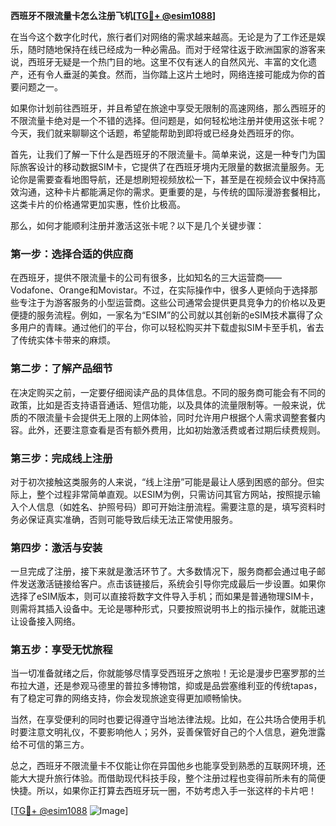 **西班牙不限流量卡怎么注册飞机[[TG💪+ @esim1088](https://t.me/s/esim1088)]**

在当今这个数字化时代，旅行者们对网络的需求越来越高。无论是为了工作还是娱乐，随时随地保持在线已经成为一种必需品。而对于经常往返于欧洲国家的游客来说，西班牙无疑是一个热门目的地。这里不仅有迷人的自然风光、丰富的文化遗产，还有令人垂涎的美食。然而，当你踏上这片土地时，网络连接可能成为你的首要问题之一。

如果你计划前往西班牙，并且希望在旅途中享受无限制的高速网络，那么西班牙的不限流量卡绝对是一个不错的选择。但问题是，如何轻松地注册并使用这张卡呢？今天，我们就来聊聊这个话题，希望能帮助到即将或已经身处西班牙的你。

首先，让我们了解一下什么是西班牙的不限流量卡。简单来说，这是一种专门为国际旅客设计的移动数据SIM卡，它提供了在西班牙境内无限量的数据流量服务。无论你是需要查看地图导航，还是想刷短视频放松一下，甚至是在视频会议中保持高效沟通，这种卡片都能满足你的需求。更重要的是，与传统的国际漫游套餐相比，这类卡片的价格通常更加实惠，性价比极高。

那么，如何才能顺利注册并激活这张卡呢？以下是几个关键步骤：

### **第一步：选择合适的供应商**
在西班牙，提供不限流量卡的公司有很多，比如知名的三大运营商——Vodafone、Orange和Movistar。不过，在实际操作中，很多人更倾向于选择那些专注于为游客服务的小型运营商。这些公司通常会提供更具竞争力的价格以及更便捷的服务流程。例如，一家名为“ESIM”的公司就以其创新的eSIM技术赢得了众多用户的青睐。通过他们的平台，你可以轻松购买并下载虚拟SIM卡至手机，省去了传统实体卡带来的麻烦。

### **第二步：了解产品细节**
在决定购买之前，一定要仔细阅读产品的具体信息。不同的服务商可能会有不同的政策，比如是否支持语音通话、短信功能，以及具体的流量限制等。一般来说，优质的不限流量卡会提供无上限的上网体验，同时允许用户根据个人需求调整套餐内容。此外，还要注意查看是否有额外费用，比如初始激活费或者过期后续费规则。

### **第三步：完成线上注册**
对于初次接触这类服务的人来说，“线上注册”可能是最让人感到困惑的部分。但实际上，整个过程非常简单直观。以ESIM为例，只需访问其官方网站，按照提示输入个人信息（如姓名、护照号码）即可开始注册流程。需要注意的是，填写资料时务必保证真实准确，否则可能导致后续无法正常使用服务。

### **第四步：激活与安装**
一旦完成了注册，接下来就是激活环节了。大多数情况下，服务商都会通过电子邮件发送激活链接给客户。点击该链接后，系统会引导你完成最后一步设置。如果你选择了eSIM版本，则可以直接将数字文件导入手机；而如果是普通物理SIM卡，则需将其插入设备中。无论是哪种形式，只要按照说明书上的指示操作，就能迅速让设备接入网络。

### **第五步：享受无忧旅程**
当一切准备就绪之后，你就能够尽情享受西班牙之旅啦！无论是漫步巴塞罗那的兰布拉大道，还是参观马德里的普拉多博物馆，抑或是品尝塞维利亚的传统tapas，有了稳定可靠的网络支持，你会发现旅途变得更加顺畅愉快。

当然，在享受便利的同时也要记得遵守当地法律法规。比如，在公共场合使用手机时要注意文明礼仪，不要影响他人；另外，妥善保管好自己的个人信息，避免泄露给不可信的第三方。

总之，西班牙不限流量卡不仅能让你在异国他乡也能享受到熟悉的互联网环境，还能大大提升旅行体验。而借助现代科技手段，整个注册过程也变得前所未有的简便快捷。所以，如果你正打算去西班牙玩一圈，不妨考虑入手一张这样的卡片吧！

[[TG💪+ @esim1088](https://t.me/s/esim1088) ![Image](https://i.postimg.cc/4NQfJmqS/Snipaste-2025-05-13-00-14-12.png)]